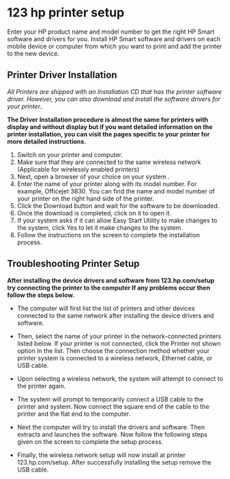 # 123 hp printer setup

Enter your HP product name and model number to get the right HP Smart software and drivers for you. Install HP Smart software and drivers on each mobile device or computer from which you want to print and add the printer to the new device.


## Printer Driver Installation

_All  Printers are shipped with an Installation CD that has the printer software driver. However, you can also download and install the software drivers for your printer.._

**The Driver Installation procedure is almost the same for printers with display and without display but if you want detailed information on the printer installation, you can visit the pages specific to your printer for more detailed instructions.**

1. Switch on your printer and computer.
2. Make sure that they are connected to the same wireless network (Applicable for wirelessly enabled printers)
3. Next, open a browser of your choice on your system .
4. Enter the name of your printer along with its model number. For example, Officejet 3830. You can find the name and model number of your printer on the right hand side of the printer.
5. Click the Download button and wait for the software to be downloaded.
6. Once the download is completed, click on it to open it.
7. If your system asks if it can allow  Easy Start Utility to make changes to the system, click Yes to let it make changes to the system.
8. Follow the instructions on the screen to complete the installation process.



## Troubleshooting Printer Setup

**After installing the device drivers and software from 123.hp.com/setup try connecting the printer to the computer If any problems occur then follow the steps below.**


* The computer will first list the list of printers and other devices connected to the same network after installing the device drivers and software.

* Then, select the name of your printer in the network-connected printers listed below. If your printer is not connected, click the Printer not shown option in the list. Then choose the connection method whether your printer system is connected to a wireless network, Ethernet cable, or USB cable.

* Upon selecting a wireless network, the system will attempt to connect to the printer again.

* The system will prompt to temporarily connect a USB cable to the printer and system. Now connect the square end of the cable to the printer and the flat end to the computer.

* Next the computer will try to install the drivers and software. Then extracts and launches the software. Now follow the following steps given on the screen to complete the setup process.

* Finally, the wireless network setup will now install at printer 123.hp.com/setup. After successfully installing the setup remove the USB cable.
